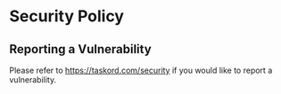 # Security Policy

## Reporting a Vulnerability

Please refer to https://taskord.com/security if you would like to report a vulnerability.

